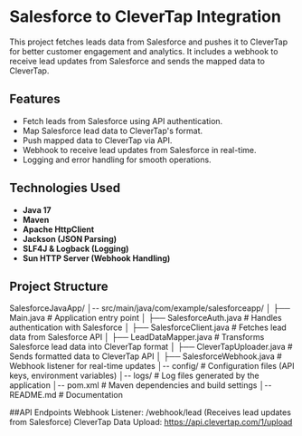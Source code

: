 # Salesforce to CleverTap Integration

This project fetches leads data from Salesforce and pushes it to CleverTap for better customer engagement and analytics. It includes a webhook to receive lead updates from Salesforce and sends the mapped data to CleverTap.

## Features
- Fetch leads from Salesforce using API authentication.
- Map Salesforce lead data to CleverTap's format.
- Push mapped data to CleverTap via API.
- Webhook to receive lead updates from Salesforce in real-time.
- Logging and error handling for smooth operations.

## Technologies Used
- **Java 17**
- **Maven**
- **Apache HttpClient**
- **Jackson (JSON Parsing)**
- **SLF4J & Logback (Logging)**
- **Sun HTTP Server (Webhook Handling)**

## Project Structure
SalesforceJavaApp/
│-- src/main/java/com/example/salesforceapp/
│   ├── Main.java                  # Application entry point
│   ├── SalesforceAuth.java        # Handles authentication with Salesforce
│   ├── SalesforceClient.java      # Fetches lead data from Salesforce API
│   ├── LeadDataMapper.java        # Transforms Salesforce lead data into CleverTap format
│   ├── CleverTapUploader.java     # Sends formatted data to CleverTap API
│   ├── SalesforceWebhook.java     # Webhook listener for real-time updates
│-- config/                        # Configuration files (API keys, environment variables)
│-- logs/                          # Log files generated by the application
│-- pom.xml                        # Maven dependencies and build settings
│-- README.md                      # Documentation


##API Endpoints
Webhook Listener: /webhook/lead (Receives lead updates from Salesforce)
CleverTap Data Upload: https://api.clevertap.com/1/upload

